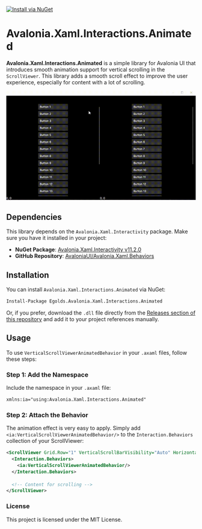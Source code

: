 [![Install via NuGet](https://img.shields.io/badge/Install-via%20NuGet-blue)](https://www.nuget.org/packages/Egolds.Avalonia.Xaml.Interactions.Animated)

# Avalonia.Xaml.Interactions.Animated

**Avalonia.Xaml.Interactions.Animated** is a simple library for Avalonia UI that introduces smooth animation support for vertical scrolling in the `ScrollViewer`. This library adds a smooth scroll effect to improve the user experience, especially for content with a lot of scrolling.

![Demo Animation](docs/preview.gif)

## Dependencies

This library depends on the `Avalonia.Xaml.Interactivity` package. Make sure you have it installed in your project:
- **NuGet Package**: [Avalonia.Xaml.Interactivity v11.2.0](https://www.nuget.org/packages/Avalonia.Xaml.Interactivity/11.2.0?_src=template)
- **GitHub Repository**: [AvaloniaUI/Avalonia.Xaml.Behaviors](https://github.com/wieslawsoltes/Avalonia.Xaml.Behaviors)

## Installation

You can install `Avalonia.Xaml.Interactions.Animated` via NuGet:

```bash
Install-Package Egolds.Avalonia.Xaml.Interactions.Animated
```

Or, if you prefer, download the `.dll` file directly from the [Releases section of this repository](https://github.com/Egolds/Avalonia.Xaml.Interactions.Animated/releases) and add it to your project references manually.

## Usage

To use `VerticalScrollViewerAnimatedBehavior` in your `.axaml` files, follow these steps:

### Step 1: Add the Namespace

Include the namespace in your `.axaml` file:

```xml
xmlns:ia="using:Avalonia.Xaml.Interactions.Animated"
```

### Step 2: Attach the Behavior
The animation effect is very easy to apply. Simply add `<ia:VerticalScrollViewerAnimatedBehavior/>` to the `Interaction.Behaviors` collection of your ScrollViewer:

```xml
<ScrollViewer Grid.Row="1" VerticalScrollBarVisibility="Auto" HorizontalScrollBarVisibility="Hidden">
  <Interaction.Behaviors>
    <ia:VerticalScrollViewerAnimatedBehavior/>
  </Interaction.Behaviors>
  
  <!-- Content for scrolling -->
</ScrollViewer>
```

### License
This project is licensed under the MIT License.
